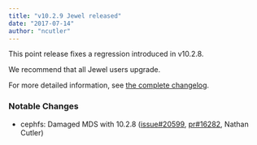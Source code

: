 ```yaml
---
title: "v10.2.9 Jewel released"
date: "2017-07-14"
author: "ncutler"
---
```


This point release fixes a regression introduced in v10.2.8.

We recommend that all Jewel users upgrade.

For more detailed information, see [the complete changelog](../_downloads/v10.2.9.txt).

### Notable Changes

- cephfs: Damaged MDS with 10.2.8 ([issue#20599](http://tracker.ceph.com/issues/20599), [pr#16282](https://github.com/ceph/ceph/pull/16282), Nathan Cutler)
